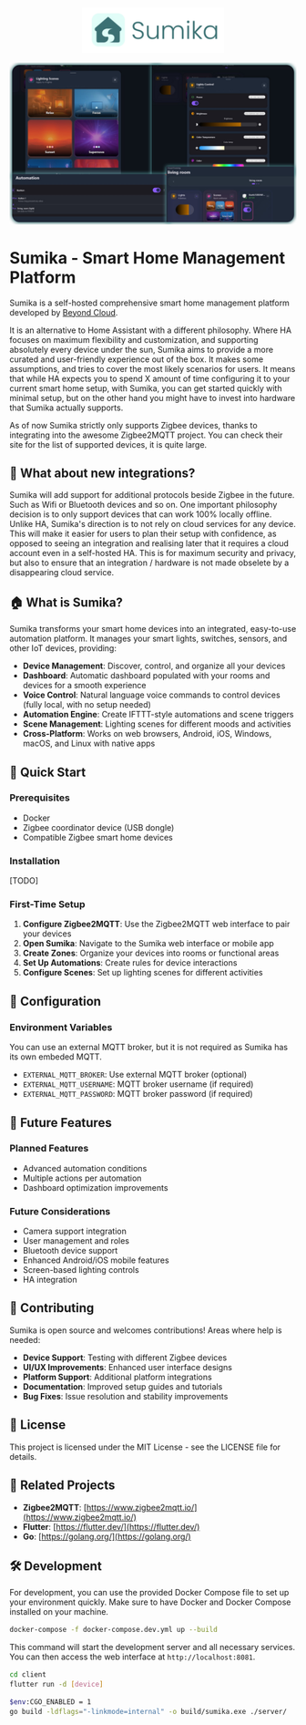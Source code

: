 <p align="center">
   <img src="logo 2.png" alt="Sumika Logo" width="250"/>
</p>

<p align="center">
   <img src="screenshot.png" alt="Sumika Screenshot" width="600"/>
</p>

# Sumika - Smart Home Management Platform

Sumika is a self-hosted comprehensive smart home management platform developed by [Beyond Cloud](https://cosmos-cloud.io).

It is an alternative to Home Assistant with a different philosophy. Where HA focuses on maximum flexibility and customization, and supporting absolutely every device under the sun, Sumika aims to provide a more curated and user-friendly experience out of the box. It makes some assumptions, and tries to cover the most likely scenarios for users. It means that while HA expects you to spend X amount of time configuring it to your current smart home setup, with Sumika, you can get started quickly with minimal setup, but on the other hand you might have to invest into hardware that Sumika actually supports.

As of now Sumika strictly only supports Zigbee devices, thanks to integrating into the awesome Zigbee2MQTT project. You can check their site for the list of supported devices, it is quite large.

## 🔨 What about new integrations?

Sumika will add support for additional protocols beside Zigbee in the future. Such as Wifi or Bluetooth devices and so on. One important philosophy decision is to only support devices that can work 100% locally offline. Unlike HA, Sumika's direction is to not rely on cloud services for any device. This will make it easier for users to plan their setup with confidence, as opposed to seeing an integration and realising later that it requires a cloud account even in a self-hosted HA. This is for maximum security  and privacy, but also to ensure that an integration / hardware is not made obselete by a disappearing cloud service. 

## 🏠 What is Sumika?

Sumika transforms your smart home devices into an integrated, easy-to-use automation platform. It manages your smart lights, switches, sensors, and other IoT devices, providing:

- **Device Management**: Discover, control, and organize all your devices
- **Dashboard**: Automatic dashboard populated with your rooms and devices for a smooth experience
- **Voice Control**: Natural language voice commands to control devices (fully local, with no setup needed)
- **Automation Engine**: Create IFTTT-style automations and scene triggers
- **Scene Management**: Lighting scenes for different moods and activities
- **Cross-Platform**: Works on web browsers, Android, iOS, Windows, macOS, and Linux with native apps

## 🚀 Quick Start

### Prerequisites
- Docker
- Zigbee coordinator device (USB dongle)
- Compatible Zigbee smart home devices

### Installation

[TODO]

### First-Time Setup

1. **Configure Zigbee2MQTT**: Use the Zigbee2MQTT web interface to pair your devices
2. **Open Sumika**: Navigate to the Sumika web interface or mobile app
3. **Create Zones**: Organize your devices into rooms or functional areas
4. **Set Up Automations**: Create rules for device interactions
5. **Configure Scenes**: Set up lighting scenes for different activities

## 🔧 Configuration

### Environment Variables

You can use an external MQTT broker, but it is not required as Sumika has its own embeded MQTT.

- `EXTERNAL_MQTT_BROKER`: Use external MQTT broker (optional)
- `EXTERNAL_MQTT_USERNAME`: MQTT broker username (if required)
- `EXTERNAL_MQTT_PASSWORD`: MQTT broker password (if required)

## 🔮 Future Features

### Planned Features
- Advanced automation conditions
- Multiple actions per automation
- Dashboard optimization improvements

### Future Considerations
- Camera support integration
- User management and roles
- Bluetooth device support
- Enhanced Android/iOS mobile features
- Screen-based lighting controls
- HA integration

## 🤝 Contributing

Sumika is open source and welcomes contributions! Areas where help is needed:

- **Device Support**: Testing with different Zigbee devices
- **UI/UX Improvements**: Enhanced user interface designs
- **Platform Support**: Additional platform integrations
- **Documentation**: Improved setup guides and tutorials
- **Bug Fixes**: Issue resolution and stability improvements

## 📄 License

This project is licensed under the MIT License - see the LICENSE file for details.

## 🔗 Related Projects

- **Zigbee2MQTT**: [https://www.zigbee2mqtt.io/](https://www.zigbee2mqtt.io/)
- **Flutter**: [https://flutter.dev/](https://flutter.dev/)
- **Go**: [https://golang.org/](https://golang.org/)

## 🛠️ Development

For development, you can use the provided Docker Compose file to set up your environment quickly. Make sure to have Docker and Docker Compose installed on your machine.

```bash
docker-compose -f docker-compose.dev.yml up --build
```

This command will start the development server and all necessary services. You can then access the web interface at `http://localhost:8081`.


```bash
cd client
flutter run -d [device]
```


```bash
$env:CGO_ENABLED = 1
go build -ldflags="-linkmode=internal" -o build/sumika.exe ./server/
```

